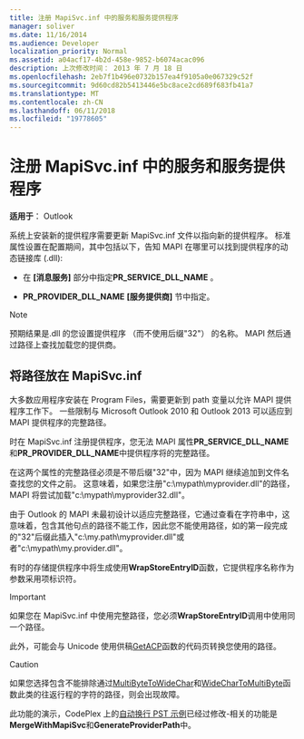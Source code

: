 ```yaml
---
title: 注册 MapiSvc.inf 中的服务和服务提供程序
manager: soliver
ms.date: 11/16/2014
ms.audience: Developer
localization_priority: Normal
ms.assetid: a04acf17-4b2d-458e-9852-b6074acac096
description: 上次修改时间： 2013 年 7 月 18 日
ms.openlocfilehash: 2eb7f1b496e0732b157ea4f9105a0e067329c52f
ms.sourcegitcommit: 9d60cd82b5413446e5bc8ace2cd689f683fb41a7
ms.translationtype: MT
ms.contentlocale: zh-CN
ms.lasthandoff: 06/11/2018
ms.locfileid: "19778605"
---
```

# <a name="registering-services-and-service-providers-in-mapisvcinf"></a>注册 MapiSvc.inf 中的服务和服务提供程序

 
  
**适用于**： Outlook 
  
系统上安装新的提供程序需要更新 MapiSvc.inf 文件以指向新的提供程序。 标准属性设置在配置期间，其中包括以下，告知 MAPI 在哪里可以找到提供程序的动态链接库 (.dll):
  
- 在 **[消息服务]** 部分中指定**PR_SERVICE_DLL_NAME** 。 
    
- **PR_PROVIDER_DLL_NAME** **[服务提供商]** 节中指定。 
    
> [!NOTE]
> 预期结果是.dll 的您设置提供程序 （而不使用后缀"32"） 的名称。 MAPI 然后通过路径上查找加载您的提供商。 
  
## <a name="putting-a-path-in-mapisvcinf"></a>将路径放在 MapiSvc.inf

大多数应用程序安装在 Program Files，需要更新到 path 变量以允许 MAPI 提供程序工作下。 一些限制与 Microsoft Outlook 2010 和 Outlook 2013 可以适应到 MAPI 提供程序的完整路径。
  
时在 MapiSvc.inf 注册提供程序，您无法 MAPI 属性**PR_SERVICE_DLL_NAME**和**PR_PROVIDER_DLL_NAME**中提供程序将的完整路径。
  
在这两个属性的完整路径必须是不带后缀"32"中，因为 MAPI 继续追加到文件名查找您的文件之前。 这意味着，如果您注册"c:\mypath\myprovider.dll"的路径，MAPI 将尝试加载"c:\mypath\myprovider32.dll"。
  
由于 Outlook 的 MAPI 未最初设计以适应完整路径，它通过查看在字符串中，这意味着，包含其他句点的路径不能工作，因此您不能使用路径，如的第一段完成的"32"后缀此插入"c:\my.path\myprovider.dll"或者"c:\mypath\my.provider.dll"。
  
有时的存储提供程序中将生成使用**WrapStoreEntryID**函数，它提供程序名称作为参数采用项标识符。 
  
> [!IMPORTANT]
> 如果您在 MapiSvc.inf 中使用完整路径，您必须**WrapStoreEntryID**调用中使用同一个路径。 
  
此外，可能会与 Unicode 使用供稿[GetACP](http://msdn.microsoft.com/en-us/library/windows/desktop/dd318070%28v=vs.85%29.aspx/)函数的代码页转换您使用的路径。 
  
> [!CAUTION]
> 如果您选择包含不能排除通过[MultiByteToWideChar](http://msdn.microsoft.com/en-us/library/windows/desktop/dd319072%28v=vs.85%29.aspx/)和[WideCharToMultiByte](http://msdn.microsoft.com/en-us/library/windows/desktop/dd374130%28v=vs.85%29.aspx/)函数此类的往返行程的字符的路径，则会出现故障。 
  
此功能的演示，CodePlex 上的[自动换行 PST 示例](http://ol2010mapisamples.codeplex.com/)已经过修改-相关的功能是**MergeWithMapiSvc**和**GenerateProviderPath**中。
  

